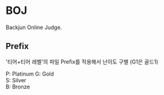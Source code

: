 # BOJ
Backjun Online Judge.

## Prefix
'티어+티어 레벨'의 파일 Prefix를 적용해서 난이도 구별 (G1은 골드1)

P: Platinum
G: Gold  
S: Silver  
B: Bronze  
